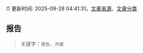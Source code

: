 :alarm_clock: 更新时间: 2025-09-28 04:41:31。[文章来源](/README.md)、[文章分类](/TAGS.md)

## 报告


> 关键字：`报告`、`月报`



